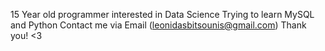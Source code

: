 15 Year old programmer interested in Data Science Trying to learn MySQL and Python Contact me via Email (leonidasbitsounis@gmail.com) 
Thank you! <3

<!---
AvtoVAZ/AvtoVAZ is a ✨ special ✨ repository because its `README.md` (this file) appears on your GitHub profile.
You can click the Preview link to take a look at your changes.
--->
